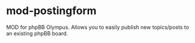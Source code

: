 # mod-postingform
MOD for phpBB Olympus. Allows you to easily publish new topics/posts to an existing phpBB board.
